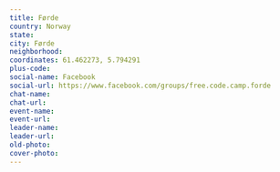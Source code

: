 ```yaml
---
title: Førde
country: Norway
state: 
city: Førde
neighborhood: 
coordinates: 61.462273, 5.794291
plus-code:
social-name: Facebook
social-url: https://www.facebook.com/groups/free.code.camp.forde
chat-name:
chat-url:
event-name:
event-url:
leader-name:
leader-url:
old-photo: 
cover-photo:
---
```

